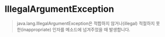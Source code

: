 # IllegalArgumentException
>java.lang.IllegalArgumentException은 적합하지 않거나(illegal) 적절하지 못한(inappropriate) 인자를 메소드에 넘겨주었을 때 발생합니다.
